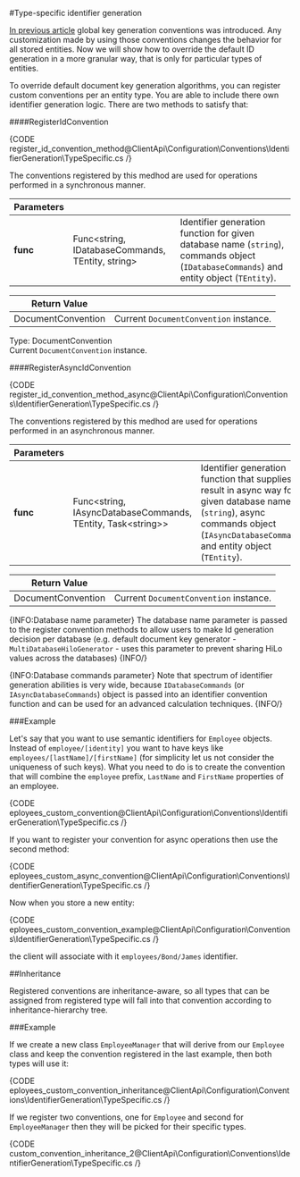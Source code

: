 ﻿#Type-specific identifier generation

[In previous article](./global) global key generation conventions was introduced. Any customization made by using those conventions changes the behavior for all stored entities.
Now we will show how to override the default ID generation in a more granular way, that is only for particular types of entities.

To override default document key generation algorithms, you can register custom conventions per an entity type. You are able to include there own identifier generation logic.
There are two methods to satisfy that:

####RegisterIdConvention

{CODE register_id_convention_method@ClientApi\Configuration\Conventions\IdentifierGeneration\TypeSpecific.cs /}

The conventions registered by this medhod are used for operations performed in a synchronous manner.

| Parameters | | |
| ------------- | ------------- | ----- |
| **func** | Func<string, IDatabaseCommands, TEntity, string> | Identifier generation function for given database name (`string`), commands object (`IDatabaseCommands`) and entity object (`TEntity`). |

| Return Value | |
| ------------- | ----- |
| DocumentConvention | Current `DocumentConvention` instance. |

Type: DocumentConvention   
Current `DocumentConvention` instance.

####RegisterAsyncIdConvention

{CODE register_id_convention_method_async@ClientApi\Configuration\Conventions\IdentifierGeneration\TypeSpecific.cs /}

The conventions registered by this medhod are used for operations performed in an asynchronous manner.

| Parameters | | |
| ------------- | ------------- | ----- |
| **func** | Func<string, IAsyncDatabaseCommands, TEntity, Task&lt;string&gt;> | Identifier generation function that supplies a result in async way for given database name (`string`), async commands object (`IAsyncDatabaseCommands`) and entity object (`TEntity`). |

| Return Value | |
| ------------- | ----- |
| DocumentConvention | Current `DocumentConvention` instance. |

{INFO:Database name parameter}
The database name parameter is passed to the register convention methods to allow users to make Id generation decision per database 
(e.g. default document key generator - `MultiDatabaseHiloGenerator` - uses this parameter to prevent sharing HiLo values across the databases)
{INFO/}

{INFO:Database commands parameter}
Note that spectrum of identifier generation abilities is very wide, because `IDatabaseCommands` (or `IAsyncDatabaseCommands`) object is passed into an identifier convention function 
and can be used for an advanced calculation techniques.
{INFO/}

###Example

Let's say that you want to use semantic identifiers for `Employee` objects. Instead of `employee/[identity]` you want to have keys like `employees/[lastName]/[firstName]`
(for simplicity let us not consider the uniqueness of such keys). What you need to do is to create the convention that will combine the `employee` prefix, `LastName` and `FirstName` 
properties of an employee.

{CODE eployees_custom_convention@ClientApi\Configuration\Conventions\IdentifierGeneration\TypeSpecific.cs /}

If you want to register your convention for async operations then use the second method:

{CODE eployees_custom_async_convention@ClientApi\Configuration\Conventions\IdentifierGeneration\TypeSpecific.cs /}

Now when you store a new entity:

{CODE eployees_custom_convention_example@ClientApi\Configuration\Conventions\IdentifierGeneration\TypeSpecific.cs /}

the client will associate with it `employees/Bond/James` identifier.

##Inheritance

Registered conventions are inheritance-aware, so all types that can be assigned from registered type will fall into that convention according to inheritance-hierarchy tree.

###Example

If we create a new class `EmployeeManager` that will derive from our `Employee` class and keep the convention registered in the last example, then both types will use it:

{CODE eployees_custom_convention_inheritance@ClientApi\Configuration\Conventions\IdentifierGeneration\TypeSpecific.cs /}

If we register two conventions, one for `Employee` and second for `EmployeeManager` then they will be picked for their specific types.

{CODE custom_convention_inheritance_2@ClientApi\Configuration\Conventions\IdentifierGeneration\TypeSpecific.cs /}